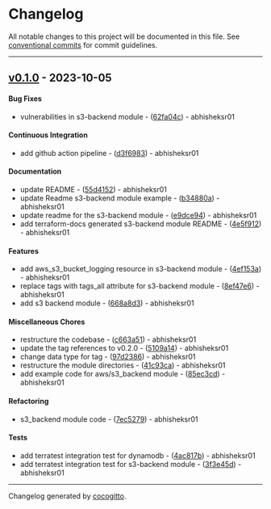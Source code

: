 # Changelog
All notable changes to this project will be documented in this file. See [conventional commits](https://www.conventionalcommits.org/) for commit guidelines.

- - -
## [v0.1.0](https://github.com/abhisheksr01/terraform-aws-s3-backend/compare/6bfd872f79a9a8a13399c146f1b24b36b770bf8a..v0.1.0) - 2023-10-05
#### Bug Fixes
- vulnerabilities in s3-backend module - ([62fa04c](https://github.com/abhisheksr01/terraform-aws-s3-backend/commit/62fa04cb2b6dbca951fe968769707877e88725ed)) - abhisheksr01
#### Continuous Integration
- add github action pipeline - ([d3f6983](https://github.com/abhisheksr01/terraform-aws-s3-backend/commit/d3f69839f9799079d76a024212cc5e673b8f0ea4)) - abhisheksr01
#### Documentation
- update README - ([55d4152](https://github.com/abhisheksr01/terraform-aws-s3-backend/commit/55d41523e2a01122626f5dc107d5ee81f2556c26)) - abhisheksr01
- update Readme s3-backend module example - ([b34880a](https://github.com/abhisheksr01/terraform-aws-s3-backend/commit/b34880a0f1c220636bdfd518f57ad40092e7341e)) - abhisheksr01
- update readme for the s3-backend module - ([e9dce94](https://github.com/abhisheksr01/terraform-aws-s3-backend/commit/e9dce9427f426e4deb137300e3f88a9d32d78cf4)) - abhisheksr01
- add terraform-docs generated s3-backend module README - ([4e5f912](https://github.com/abhisheksr01/terraform-aws-s3-backend/commit/4e5f912c9d21a30af0775cf306355199871467fa)) - abhisheksr01
#### Features
- add aws_s3_bucket_logging resource in s3-backend module - ([4ef153a](https://github.com/abhisheksr01/terraform-aws-s3-backend/commit/4ef153af8ca48af1b15734d907a867110b3104b4)) - abhisheksr01
- replace tags with tags_all attribute for s3-backend module - ([8ef47e6](https://github.com/abhisheksr01/terraform-aws-s3-backend/commit/8ef47e65a459bc2f081d37649bf7fa75a9e8f456)) - abhisheksr01
- add s3 backend module - ([668a8d3](https://github.com/abhisheksr01/terraform-aws-s3-backend/commit/668a8d321439b110ca9f1314e57f77388ae64e25)) - abhisheksr01
#### Miscellaneous Chores
- restructure the codebase - ([c663a51](https://github.com/abhisheksr01/terraform-aws-s3-backend/commit/c663a513e76f1ffdf9fd4e975326498638bce75b)) - abhisheksr01
- update the tag references to v0.2.0 - ([5109a14](https://github.com/abhisheksr01/terraform-aws-s3-backend/commit/5109a14e883de7e51b9f30578a1da04abf65a51e)) - abhisheksr01
- change data type for tag - ([97d2386](https://github.com/abhisheksr01/terraform-aws-s3-backend/commit/97d238600981218ac1af8b778c53ea5209a1d325)) - abhisheksr01
- restructure the module directories - ([41c93ca](https://github.com/abhisheksr01/terraform-aws-s3-backend/commit/41c93ca43ef007d42a38f83b79f8ecbe446f5476)) - abhisheksr01
- add example code for aws/s3_backend module - ([85ec3cd](https://github.com/abhisheksr01/terraform-aws-s3-backend/commit/85ec3cdac7204c6c8c4e1c7766b4301e8fe1f93c)) - abhisheksr01
#### Refactoring
- s3_backend module code - ([7ec5279](https://github.com/abhisheksr01/terraform-aws-s3-backend/commit/7ec527982377abbe76c8a1f90aaa880490e78513)) - abhisheksr01
#### Tests
- add terratest integration test for dynamodb - ([4ac817b](https://github.com/abhisheksr01/terraform-aws-s3-backend/commit/4ac817b1b606bfa39e0b2d30face1147832bd724)) - abhisheksr01
- add terratest integration test for s3-backend module - ([3f3e45d](https://github.com/abhisheksr01/terraform-aws-s3-backend/commit/3f3e45d95677f49250cea40b64a26919d7267ef2)) - abhisheksr01

- - -

Changelog generated by [cocogitto](https://github.com/cocogitto/cocogitto).